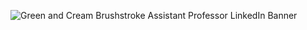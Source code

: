 

<!--
**pavanyalamanchi/pavanyalamanchi** is a ✨ _special_ ✨ repository because its `README.md` (this file) appears on your GitHub profile.

Here are some ideas to get you started:

- 🔭 I’m currently working on ...
- 🌱 I’m currently learning ...
- 👯 I’m looking to collaborate on ...
- 🤔 I’m looking for help with ...
- 💬 Ask me about ...
- 📫 How to reach me: ...
- 😄 Pronouns: ...
- ⚡ Fun fact: ...
-->
![Green and Cream Brushstroke Assistant Professor LinkedIn Banner](https://user-images.githubusercontent.com/22502962/124358189-1505eb00-dc17-11eb-8b73-fd048b15dcbf.png)
